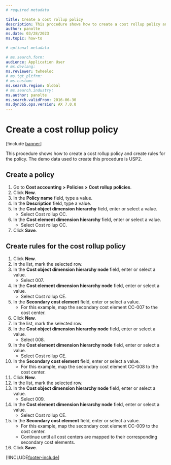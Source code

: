 ```yaml
--- 
# required metadata 
 
title: Create a cost rollup policy
description: This procedure shows how to create a cost rollup policy and create rules for the policy. 
author: panolte
ms.date: 03/28/2023
ms.topic: how-to 
 
# optional metadata 
 
# ms.search.form:   
audience: Application User 
# ms.devlang:  
ms.reviewer: twheeloc
# ms.tgt_pltfrm:  
# ms.custom:  
ms.search.region: Global
# ms.search.industry: 
ms.author: panolte
ms.search.validFrom: 2016-06-30 
ms.dyn365.ops.version: AX 7.0.0 
---
```

# Create a cost rollup policy

[!include [banner](../../includes/banner.md)]

This procedure shows how to create a cost rollup policy and create rules for the policy. The demo data used to create this procedure is USP2.


## Create a policy
1. Go to **Cost accounting > Policies > Cost rollup policies**.
2. Click **New**.
3. In the **Policy name** field, type a value.
4. In the **Description** field, type a value.
5. In the **Cost object dimension hierarchy** field, enter or select a value.
    * Select Cost rollup CC.  
6. In the **Cost element dimension hierarchy** field, enter or select a value.
    * Select Cost rollup CC.  
7. Click **Save**.

## Create rules for the cost rollup policy
1. Click **New**.
2. In the list, mark the selected row.
3. In the **Cost object dimension hierarchy node** field, enter or select a value.
    * Select 007.  
4. In the **Cost element dimension hierarchy node** field, enter or select a value.
    * Select Cost rollup CE.  
5. In the **Secondary cost element** field, enter or select a value.
    * For this example, map the secondary cost element CC-007 to the cost center.  
6. Click **New**.
7. In the list, mark the selected row.
8. In the **Cost object dimension hierarchy node** field, enter or select a value.
    * Select 008.  
9. In the **Cost element dimension hierarchy node** field, enter or select a value.
    * Select Cost rollup CE.  
10. In the **Secondary cost element** field, enter or select a value.
    * For this example, map the secondary cost element CC-008 to the cost center.  
11. Click **New**.
12. In the list, mark the selected row.
13. In the **Cost object dimension hierarchy node** field, enter or select a value.
    * Select 009.  
14. In the **Cost element dimension hierarchy node** field, enter or select a value.
    * Select Cost rollup CE.  
15. In the **Secondary cost element** field, enter or select a value.
    * For this example, map the secondary cost element CC-009 to the cost center.  
    * Continue until all cost centers are mapped to their corresponding secondary cost elements.  
16. Click **Save**.



[!INCLUDE[footer-include](../../../includes/footer-banner.md)]
